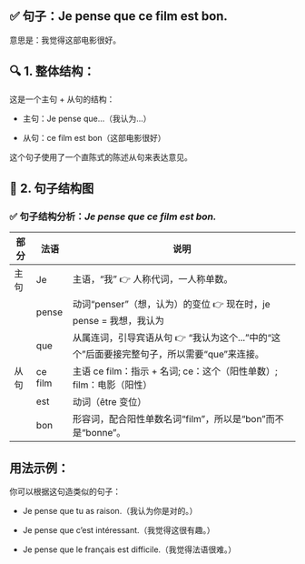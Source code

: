 ## ✅ 句子：Je pense que ce film est bon.
意思是：我觉得这部电影很好。

## 🔍 1. 整体结构：
这是一个主句 + 从句的结构：

 - 主句：Je pense que...（我认为...）

 - 从句：ce film est bon（这部电影很好）

这个句子使用了一个直陈式的陈述从句来表达意见。



## 🧱 2. 句子结构图

### ✅ 句子结构分析：*Je pense que ce film est bon.*

| 部分     | 法语       | 说明    |
|----------|---------|---------|
| 主句  | Je   | 主语，“我” 👉 人称代词，一人称单数。         |
| | pense   | 动词“penser”（想，认为）的变位 👉 现在时，je pense = 我想，我认为|
|          | que          | 从属连词，引导宾语从句 👉 “我认为这个...”中的“这个”后面要接完整句子，所以需要“que”来连接。    |
| 从句     | ce film   | 主语  ce film：指示 + 名词; ce：这个（阳性单数）; film：电影（阳性）       |
|    | est  | 动词（être 变位） |
|     | bon    | 形容词，配合阳性单数名词“film”，所以是“bon”而不是“bonne”。 |


## 用法示例：
你可以根据这句造类似的句子：

 - Je pense que tu as raison.（我认为你是对的。）

 - Je pense que c’est intéressant.（我觉得这很有趣。）

 - Je pense que le français est difficile.（我觉得法语很难。）